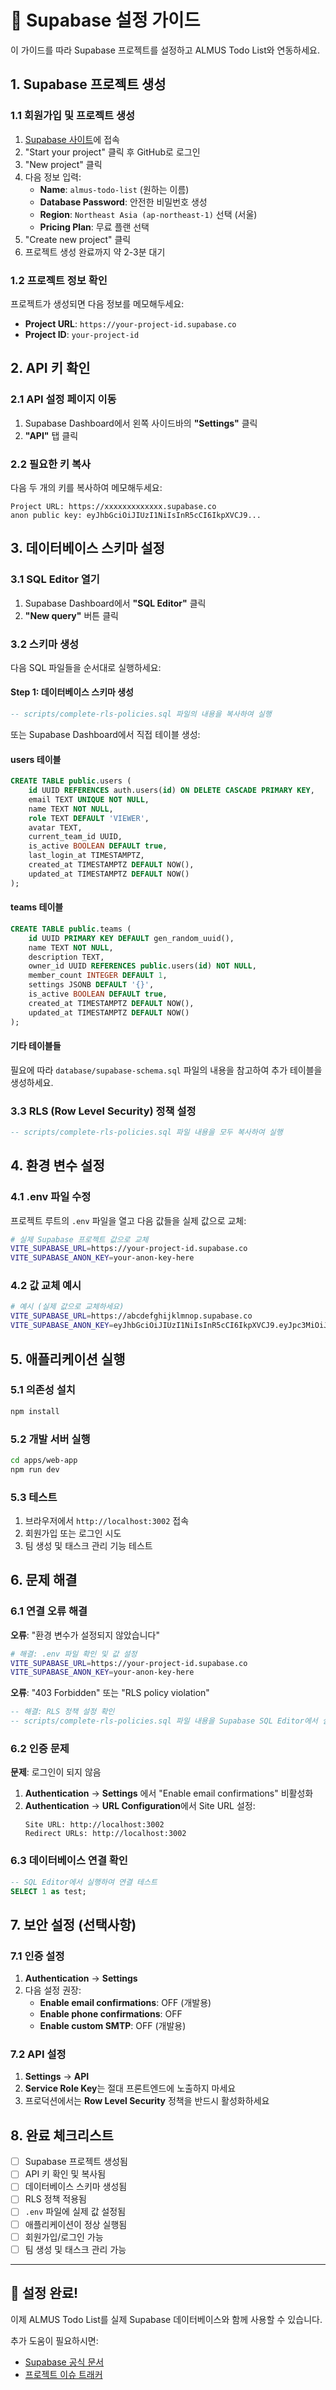 # 🚀 Supabase 설정 가이드

이 가이드를 따라 Supabase 프로젝트를 설정하고 ALMUS Todo List와 연동하세요.

## 1. Supabase 프로젝트 생성

### 1.1 회원가입 및 프로젝트 생성
1. [Supabase 사이트](https://supabase.com)에 접속
2. "Start your project" 클릭 후 GitHub로 로그인
3. "New project" 클릭
4. 다음 정보 입력:
   - **Name**: `almus-todo-list` (원하는 이름)
   - **Database Password**: 안전한 비밀번호 생성
   - **Region**: `Northeast Asia (ap-northeast-1)` 선택 (서울)
   - **Pricing Plan**: 무료 플랜 선택
5. "Create new project" 클릭
6. 프로젝트 생성 완료까지 약 2-3분 대기

### 1.2 프로젝트 정보 확인
프로젝트가 생성되면 다음 정보를 메모해두세요:
- **Project URL**: `https://your-project-id.supabase.co`
- **Project ID**: `your-project-id`

## 2. API 키 확인

### 2.1 API 설정 페이지 이동
1. Supabase Dashboard에서 왼쪽 사이드바의 **"Settings"** 클릭
2. **"API"** 탭 클릭

### 2.2 필요한 키 복사
다음 두 개의 키를 복사하여 메모해두세요:
```
Project URL: https://xxxxxxxxxxxxx.supabase.co
anon public key: eyJhbGciOiJIUzI1NiIsInR5cCI6IkpXVCJ9...
```

## 3. 데이터베이스 스키마 설정

### 3.1 SQL Editor 열기
1. Supabase Dashboard에서 **"SQL Editor"** 클릭
2. **"New query"** 버튼 클릭

### 3.2 스키마 생성
다음 SQL 파일들을 순서대로 실행하세요:

#### Step 1: 데이터베이스 스키마 생성
```sql
-- scripts/complete-rls-policies.sql 파일의 내용을 복사하여 실행
```

또는 Supabase Dashboard에서 직접 테이블 생성:

#### **users 테이블**
```sql
CREATE TABLE public.users (
    id UUID REFERENCES auth.users(id) ON DELETE CASCADE PRIMARY KEY,
    email TEXT UNIQUE NOT NULL,
    name TEXT NOT NULL,
    role TEXT DEFAULT 'VIEWER',
    avatar TEXT,
    current_team_id UUID,
    is_active BOOLEAN DEFAULT true,
    last_login_at TIMESTAMPTZ,
    created_at TIMESTAMPTZ DEFAULT NOW(),
    updated_at TIMESTAMPTZ DEFAULT NOW()
);
```

#### **teams 테이블**
```sql
CREATE TABLE public.teams (
    id UUID PRIMARY KEY DEFAULT gen_random_uuid(),
    name TEXT NOT NULL,
    description TEXT,
    owner_id UUID REFERENCES public.users(id) NOT NULL,
    member_count INTEGER DEFAULT 1,
    settings JSONB DEFAULT '{}',
    is_active BOOLEAN DEFAULT true,
    created_at TIMESTAMPTZ DEFAULT NOW(),
    updated_at TIMESTAMPTZ DEFAULT NOW()
);
```

#### **기타 테이블들**
필요에 따라 `database/supabase-schema.sql` 파일의 내용을 참고하여 추가 테이블을 생성하세요.

### 3.3 RLS (Row Level Security) 정책 설정
```sql
-- scripts/complete-rls-policies.sql 파일 내용을 모두 복사하여 실행
```

## 4. 환경 변수 설정

### 4.1 .env 파일 수정
프로젝트 루트의 `.env` 파일을 열고 다음 값들을 실제 값으로 교체:

```bash
# 실제 Supabase 프로젝트 값으로 교체
VITE_SUPABASE_URL=https://your-project-id.supabase.co
VITE_SUPABASE_ANON_KEY=your-anon-key-here
```

### 4.2 값 교체 예시
```bash
# 예시 (실제 값으로 교체하세요)
VITE_SUPABASE_URL=https://abcdefghijklmnop.supabase.co
VITE_SUPABASE_ANON_KEY=eyJhbGciOiJIUzI1NiIsInR5cCI6IkpXVCJ9.eyJpc3MiOiJzdXBhYmFzZSIsInJlZiI6ImFiY2RlZmdoaWprbG1ub3AiLCJyb2xlIjoiYW5vbiIsImlhdCI6MTY5NDEyMzQ1NiwiZXhwIjoyMDA5Njk5NDU2fQ.xxxxxxxxxxxxx
```

## 5. 애플리케이션 실행

### 5.1 의존성 설치
```bash
npm install
```

### 5.2 개발 서버 실행
```bash
cd apps/web-app
npm run dev
```

### 5.3 테스트
1. 브라우저에서 `http://localhost:3002` 접속
2. 회원가입 또는 로그인 시도
3. 팀 생성 및 태스크 관리 기능 테스트

## 6. 문제 해결

### 6.1 연결 오류 해결
**오류**: "환경 변수가 설정되지 않았습니다"
```bash
# 해결: .env 파일 확인 및 값 설정
VITE_SUPABASE_URL=https://your-project-id.supabase.co
VITE_SUPABASE_ANON_KEY=your-anon-key-here
```

**오류**: "403 Forbidden" 또는 "RLS policy violation"
```sql
-- 해결: RLS 정책 설정 확인
-- scripts/complete-rls-policies.sql 파일 내용을 Supabase SQL Editor에서 실행
```

### 6.2 인증 문제
**문제**: 로그인이 되지 않음
1. **Authentication** → **Settings** 에서 "Enable email confirmations" 비활성화
2. **Authentication** → **URL Configuration**에서 Site URL 설정:
   ```
   Site URL: http://localhost:3002
   Redirect URLs: http://localhost:3002
   ```

### 6.3 데이터베이스 연결 확인
```sql
-- SQL Editor에서 실행하여 연결 테스트
SELECT 1 as test;
```

## 7. 보안 설정 (선택사항)

### 7.1 인증 설정
1. **Authentication** → **Settings**
2. 다음 설정 권장:
   - **Enable email confirmations**: OFF (개발용)
   - **Enable phone confirmations**: OFF
   - **Enable custom SMTP**: OFF (개발용)

### 7.2 API 설정
1. **Settings** → **API**
2. **Service Role Key**는 절대 프론트엔드에 노출하지 마세요
3. 프로덕션에서는 **Row Level Security** 정책을 반드시 활성화하세요

## 8. 완료 체크리스트

- [ ] Supabase 프로젝트 생성됨
- [ ] API 키 확인 및 복사됨
- [ ] 데이터베이스 스키마 생성됨
- [ ] RLS 정책 적용됨
- [ ] `.env` 파일에 실제 값 설정됨
- [ ] 애플리케이션이 정상 실행됨
- [ ] 회원가입/로그인 가능
- [ ] 팀 생성 및 태스크 관리 가능

---

## 🎉 설정 완료!

이제 ALMUS Todo List를 실제 Supabase 데이터베이스와 함께 사용할 수 있습니다.

추가 도움이 필요하시면:
- [Supabase 공식 문서](https://supabase.com/docs)
- [프로젝트 이슈 트래커](https://github.com/your-repo/issues)